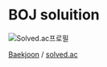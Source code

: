 # BOJ soluition
![[Solved.ac프로필](https://solved.ac/profile/bok000112)](http://mazassumnida.wtf/api/generate_badge?boj=bok000112)  

[Baekjoon][baekjoonlink] / [solved.ac][solvedlink]

[baekjoonlink]: https://www.acmicpc.net/user/bok000112
[solvedlink]: https://solved.ac/profile/bok000112
